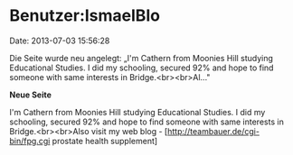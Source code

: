 Benutzer:IsmaelBlo
==================

Date: 2013-07-03 15:56:28

Die Seite wurde neu angelegt: „I'm Cathern from Moonies Hill studying
Educational Studies. I did my schooling, secured 92% and hope to find
someone with same interests in Bridge.\<br\>\<br\>Al..."

**Neue Seite**

<div>

I'm Cathern from Moonies Hill studying Educational Studies. I did my
schooling, secured 92% and hope to find someone with same interests in
Bridge.\<br\>\<br\>Also visit my web blog -
\[http://teambauer.de/cgi-bin/fpg.cgi prostate health supplement\]

</div>
